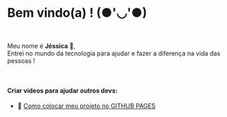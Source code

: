 # Bem vindo(a) ! (●'◡'●)
<br>

<p>Meu nome é <strong>Jéssica</strong> 💜,<br> Entrei no mundo da tecnologia para ajudar e fazer a diferença na vida das pessoas !</p>
<br>

#### Criar vídeos para ajudar outros devs:
- 🌱 <a href="https://github.com/JEZIGA01" target="_blank">Como colocar meu projeto no GITHUB PAGES</a>
